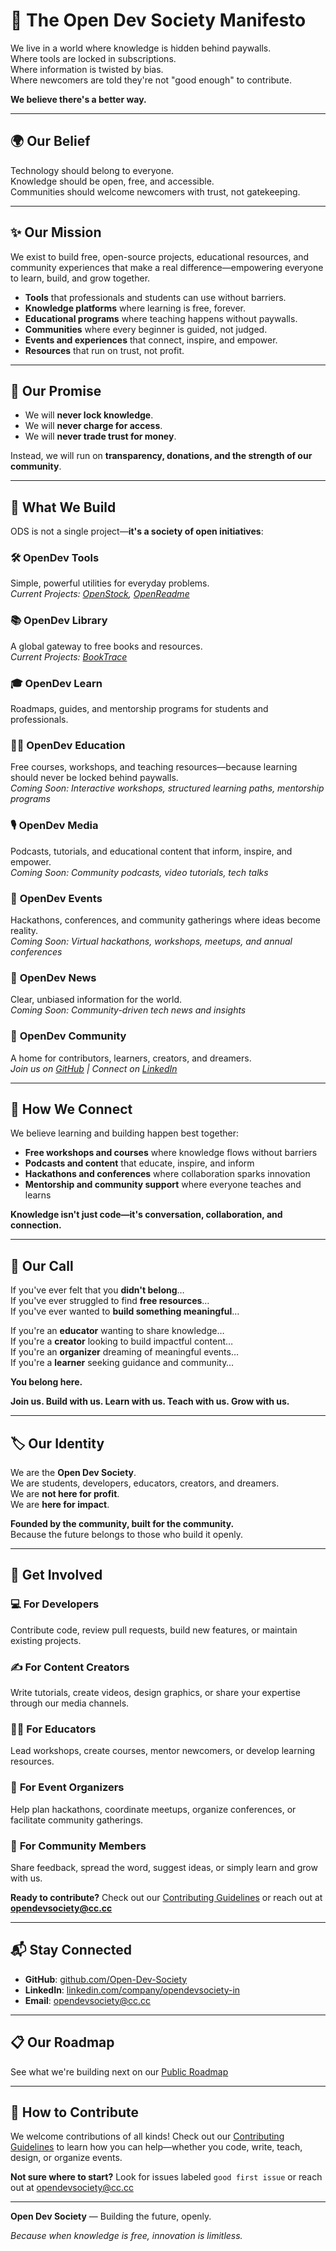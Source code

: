 # 📜 The Open Dev Society Manifesto

We live in a world where knowledge is hidden behind paywalls.  
Where tools are locked in subscriptions.  
Where information is twisted by bias.  
Where newcomers are told they're not "good enough" to contribute.

**We believe there's a better way.**

---

## 🌍 Our Belief

Technology should belong to everyone.  
Knowledge should be open, free, and accessible.  
Communities should welcome newcomers with trust, not gatekeeping.

---

## ✨ Our Mission

We exist to build free, open-source projects, educational resources, and community experiences that make a real difference—empowering everyone to learn, build, and grow together.

- **Tools** that professionals and students can use without barriers.
- **Knowledge platforms** where learning is free, forever.
- **Educational programs** where teaching happens without paywalls.
- **Communities** where every beginner is guided, not judged.
- **Events and experiences** that connect, inspire, and empower.
- **Resources** that run on trust, not profit.

---

## 🔑 Our Promise

- We will **never lock knowledge**.
- We will **never charge for access**.
- We will **never trade trust for money**.

Instead, we will run on **transparency, donations, and the strength of our community**.

---

## 🚀 What We Build

ODS is not a single project—**it's a society of open initiatives**:

### 🛠️ **OpenDev Tools**
Simple, powerful utilities for everyday problems.  
*Current Projects: [OpenStock](https://github.com/Open-Dev-Society/OpenStock), [OpenReadme](https://github.com/Open-Dev-Society/openreadme)*

### 📚 **OpenDev Library**
A global gateway to free books and resources.  
*Current Projects: [BookTrace](https://github.com/Open-Dev-Society/booktrace)*

### 🎓 **OpenDev Learn**
Roadmaps, guides, and mentorship programs for students and professionals.

### 👨‍🏫 **OpenDev Education**
Free courses, workshops, and teaching resources—because learning should never be locked behind paywalls.  
*Coming Soon: Interactive workshops, structured learning paths, mentorship programs*

### 🎙️ **OpenDev Media**
Podcasts, tutorials, and educational content that inform, inspire, and empower.  
*Coming Soon: Community podcasts, video tutorials, tech talks*

### 🎉 **OpenDev Events**
Hackathons, conferences, and community gatherings where ideas become reality.  
*Coming Soon: Virtual hackathons, workshops, meetups, and annual conferences*

### 📰 **OpenDev News**
Clear, unbiased information for the world.  
*Coming Soon: Community-driven tech news and insights*

### 🤝 **OpenDev Community**
A home for contributors, learners, creators, and dreamers.  
*Join us on [GitHub](https://github.com/Open-Dev-Society) | Connect on [LinkedIn](https://www.linkedin.com/company/opendevsociety-in)*

---

## 🎯 How We Connect

We believe learning and building happen best together:

- **Free workshops and courses** where knowledge flows without barriers
- **Podcasts and content** that educate, inspire, and inform
- **Hackathons and conferences** where collaboration sparks innovation
- **Mentorship and community support** where everyone teaches and learns

**Knowledge isn't just code—it's conversation, collaboration, and connection.**

---

## 🤝 Our Call

If you've ever felt that you **didn't belong**…  
If you've ever struggled to find **free resources**…  
If you've ever wanted to **build something meaningful**…

If you're an **educator** wanting to share knowledge…  
If you're a **creator** looking to build impactful content…  
If you're an **organizer** dreaming of meaningful events…  
If you're a **learner** seeking guidance and community…

**You belong here.**

**Join us. Build with us. Learn with us. Teach with us. Grow with us.**

---

## 🏷️ Our Identity

We are the **Open Dev Society**.  
We are students, developers, educators, creators, and dreamers.  
We are **not here for profit**.  
We are **here for impact**.

**Founded by the community, built for the community.**  
Because the future belongs to those who build it openly.

---

## 🚀 Get Involved

### 💻 **For Developers**
Contribute code, review pull requests, build new features, or maintain existing projects.

### ✍️ **For Content Creators**
Write tutorials, create videos, design graphics, or share your expertise through our media channels.

### 👨‍🏫 **For Educators**
Lead workshops, create courses, mentor newcomers, or develop learning resources.

### 🎤 **For Event Organizers**
Help plan hackathons, coordinate meetups, organize conferences, or facilitate community gatherings.

### 📣 **For Community Members**
Share feedback, spread the word, suggest ideas, or simply learn and grow with us.

**Ready to contribute?** Check out our [Contributing Guidelines](CONTRIBUTING.md) or reach out at **opendevsociety@cc.cc**

---

## 📬 Stay Connected

- **GitHub**: [github.com/Open-Dev-Society](https://github.com/Open-Dev-Society)
- **LinkedIn**: [linkedin.com/company/opendevsociety-in](https://www.linkedin.com/company/opendevsociety-in)
- **Email**: opendevsociety@cc.cc

---

## 📋 Our Roadmap

See what we're building next on our [Public Roadmap](https://github.com/orgs/Open-Dev-Society/projects/1)

---

## 🤝 How to Contribute

We welcome contributions of all kinds! Check out our [Contributing Guidelines](/CONTRIBUTING.md) to learn how you can help—whether you code, write, teach, design, or organize events.

**Not sure where to start?** Look for issues labeled `good first issue` or reach out at opendevsociety@cc.cc

---

**Open Dev Society** — Building the future, openly.

*Because when knowledge is free, innovation is limitless.*

